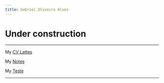 ```yaml
---
title: Gabriel Oliveira Alves
---
```


# Under construction

***

My [CV Lattes](http://lattes.cnpq.br/8556653249943418)

My [Notes](/notes.md)

My [Teste](/hello-world.md)


---
